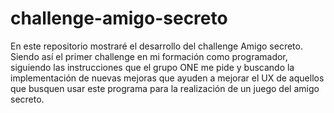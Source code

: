 # challenge-amigo-secreto
En este repositorio mostraré el desarrollo del challenge Amigo secreto. Siendo así el primer challenge en mi formación como programador, siguiendo las instrucciones que el grupo ONE me pide y buscando la implementación de nuevas mejoras que ayuden a mejorar el UX de aquellos que busquen usar este programa para la realización de un juego del amigo secreto.
